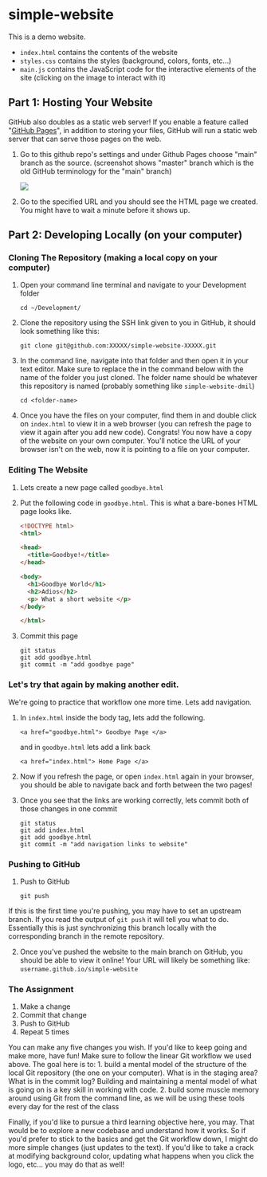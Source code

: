 # simple-website

This is a demo website.

* `index.html` contains the contents of the website
* `styles.css` contains the styles (background, colors, fonts, etc...)
* `main.js` contains the JavaScript code for the interactive elements of the site (clicking on the image to interact with it)

## Part 1: Hosting Your Website

GitHub also doubles as a static web server! If you enable a feature called "[GitHub Pages](https://pages.github.com/)", in addition to storing your files, GitHub will run a static web server that can serve those pages on the web.

1. Go to this github repo's settings and under Github Pages choose "main" branch as the source. (screenshot shows "master" branch which is the old GitHub terminology for the "main" branch)

	![](https://i.imgur.com/8EhdwWM.png)

2. Go to the specified URL and you should see the HTML page we created. You might have to wait a minute before it shows up.

## Part 2: Developing Locally (on your computer)

### Cloning The Repository (making a local copy on your computer)

1. Open your command line terminal and navigate to your Development folder
  
	```
	cd ~/Development/
	```

2. Clone the repository using the SSH link given to you in GitHub, it should look something like this:

	```
	git clone git@github.com:XXXXX/simple-website-XXXXX.git
	```

3. In the command line, navigate into that folder and then open it in your text editor. Make sure to replace the <folder-name> in the command below with the name of the folder you just cloned. The folder name should be whatever this repository is named (probably something like `simple-website-dmil`)

	```
	cd <folder-name>
	```

4. Once you have the files on your computer, find them in and double click on `index.html` to view it in a web browser (you can refresh the page to view it again after you add new code). Congrats! You now have a copy of the website on your own computer. You'll notice the URL of your browser isn't on the web, now it is pointing to a file on your computer.

### Editing The Website

1. Lets create a new page called `goodbye.html`
	
2. Put the following code in `goodbye.html`. This is what a bare-bones HTML page looks like.

	```html
	<!DOCTYPE html>
	<html>

	<head>
	  <title>Goodbye!</title>
	</head>

	<body>
	  <h1>Goodbye World</h1>
	  <h2>Adios</h2>
	  <p> What a short website </p>
	</body>

	</html>
	```

3. Commit this page

	```
	git status
	git add goodbye.html
	git commit -m "add goodbye page"
	```

### Let's try that again by making another edit.

We're going to practice that workflow one more time. Lets add navigation.

1. In `index.html` inside the body tag, lets add the following.
	```
	<a href="goodbye.html"> Goodbye Page </a>
	```
	
	and in `goodbye.html` lets add a link back
	```
	<a href="index.html"> Home Page </a>
	```

2. Now if you refresh the page, or open `index.html` again in your browser, you should be able to navigate back and forth between the two pages!	

3. Once you see that the links are working correctly, lets commit both of those changes in one commit
	```
	git status
	git add index.html
	git add goodbye.html
	git commit -m "add navigation links to website"
	```

### Pushing to GitHub

1. Push to GitHub
	```
	git push
	```
  
  If this is the first time you're pushing, you may have to set an upstream branch. If you read the output of `git push` it will tell you what to do. Essentially this is just synchronizing this branch locally with the corresponding branch in the remote repository.

2. Once you've pushed the website to the main branch on GitHub, you should be able to view it online! Your URL will likely be something like: `username.github.io/simple-website`

### The Assignment

1. Make a change
2. Commit that change
3. Push to GitHub
4. Repeat 5 times

You can make any five changes you wish. If you'd like to keep going and make more, have fun! Make sure to follow the linear Git workflow we used above. The goal here is to:
    1. build a mental model of the structure of the local Git repository (the one on your computer). What is in the staging area? What is in the commit log? Building and maintaining a mental model of what is going on is a key skill in working with code.
    2. build some muscle memory around using Git from the command line, as we will be using these tools every day for the rest of the class

Finally, if you'd like to pursue a third learning objective here, you may. That would be to explore a new codebase and understand how it works. So if you'd prefer to stick to the basics and get the Git workflow down, I might do more simple changes (just updates to the text). If you'd like to take a crack at modifying background color, updating what happens when you click the logo, etc... you may do that as well!
    
   
